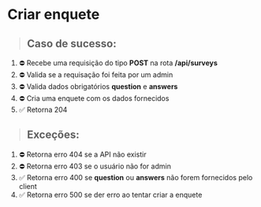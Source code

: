 # Criar enquete

> ## Caso de sucesso:
1. ⛔ Recebe uma requisição do tipo **POST** na rota **/api/surveys**
1. ⛔ Valida se a requisação foi feita por um admin
1. ⛔ Valida dados obrigatórios **question** e **answers**
1. ⛔ Cria uma enquete com os dados fornecidos
1. ✅  Retorna 204

> ## Exceções:
1. ⛔ Retorna erro 404 se a API não existir
1. ⛔ Retorna erro 403 se o usuário não for admin
1. ✅ Retorna erro 400 se **question** ou **answers** não forem fornecidos pelo client
1. ✅ Retorna erro 500 se der erro ao tentar criar a enquete